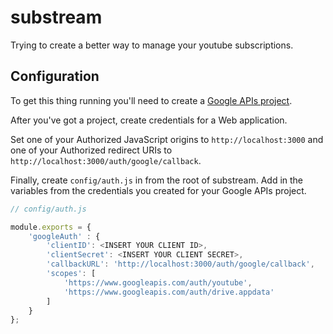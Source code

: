 # substream
Trying to create a better way to manage your youtube subscriptions.

## Configuration
To get this thing running you'll need to create a [Google APIs project](https://console.developers.google.com/apis/dashboard).

After you've got a project, create credentials for a Web application.

Set one of your Authorized JavaScript origins to `http://localhost:3000` and one of your Authorized redirect URIs to `http://localhost:3000/auth/google/callback`.

Finally, create `config/auth.js` in from the root of substream. Add in the variables from the credentials you created for your Google APIs project.

```javascript
// config/auth.js

module.exports = {
    'googleAuth' : {
        'clientID': <INSERT YOUR CLIENT ID>,
        'clientSecret': <INSERT YOUR CLIENT SECRET>,
        'callbackURL': 'http://localhost:3000/auth/google/callback',
        'scopes': [
            'https://www.googleapis.com/auth/youtube',
            'https://www.googleapis.com/auth/drive.appdata'
        ]
    }
};
```